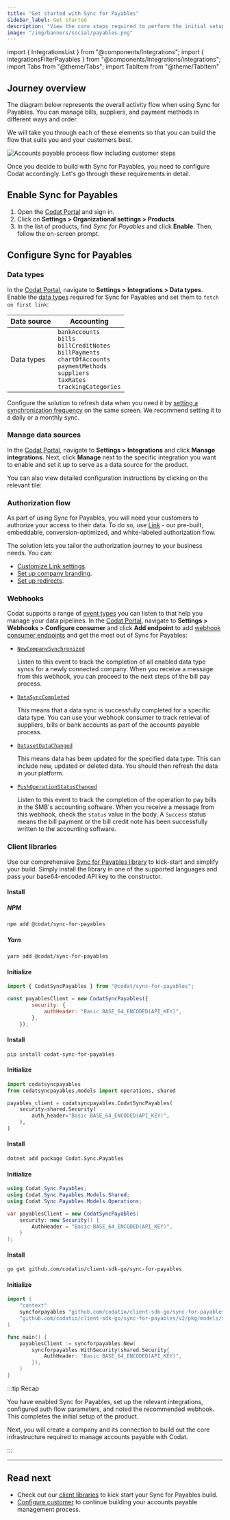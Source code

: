 ```yaml
---
title: "Get started with Sync for Payables"
sidebar_label: Get started
description: "View the core steps required to perform the initial setup for Sync for Payables"
image: "/img/banners/social/payables.png"
---
```


import { IntegrationsList } from "@components/Integrations";
import { integrationsFilterPayables } from "@components/Integrations/integrations";
import Tabs from "@theme/Tabs";
import TabItem from "@theme/TabItem"

## Journey overview

The diagram below represents the overall activity flow when using Sync for Payables. You can manage bills, suppliers, and payment methods in different ways and order. 

We will take you through each of these elements so that you can build the flow that suits you and your customers best.

![Accounts payable process flow including customer steps](/img/payables/payables-process-flow.png)

Once you decide to build with Sync for Payables, you need to configure Codat accordingly. Let's go through these requirements in detail.

## Enable Sync for Payables

1. Open the <a href="https://app.codat.io" target="_blank">Codat Portal</a> and sign in.
2. Click on **Settings > Organizational settings > Products**.
3. In the list of products, find _Sync for Payables_ and click **Enable**. Then, follow the on-screen prompt.

## Configure Sync for Payables

### Data types

In the <a href="https://app.codat.io" target="_blank">Codat Portal</a>, navigate to **Settings > Integrations > Data types**. Enable the [data types](/core-concepts/data-type-settings#override-the-default-sync-settings) required for Sync for Payables and set them to `fetch on first link`: 

| Data source | Accounting                                                                                                                                                                     |
|-------------|--------------------------------------------------------------------------------------------------------------------------------------------------------------------------------|
| Data types  | `bankAccounts`<br/> `bills`<br/> `billCreditNotes`<br/> `billPayments`<br/> `chartOfAccounts`<br/> `paymentMethods`<br/> `suppliers`<br/> `taxRates`<br/> `trackingCategories` |

Configure the solution to refresh data when you need it by [setting a synchronization frequency](/core-concepts/data-type-settings#choose-a-synchronization-frequency) on the same screen. We recommend setting it to a daily or a monthly sync.

### Manage data sources

In the <a href="https://app.codat.io" target="_blank">Codat Portal</a>, navigate to **Settings > Integrations** and click **Manage integrations**. Next, click **Manage** next to the specific integration you want to enable and set it up to serve as a data source for the product. 

You can also view detailed configuration instructions by clicking on the relevant tile:

<IntegrationsList filter={integrationsFilterPayables} />

### Authorization flow

As part of using Sync for Payables, you will need your customers to authorize your access to their data. To do so, use [Link](/auth-flow/authorize-embedded-link) - our pre-built, embeddable, conversion-optimized, and white-labeled authorization flow.

The solution lets you tailor the authorization journey to your business needs. You can:

* [Customize Link settings](/auth-flow/customize/customize-link).
* [Set up company branding](/auth-flow/customize/branding).
* [Set up redirects](/auth-flow/customize/set-up-redirects).

### Webhooks

Codat supports a range of [event types](/using-the-api/webhooks/event-types) you can listen to that help you manage your data pipelines. In the <a href="https://app.codat.io" target="_blank">Codat Portal</a>, navigate to **Settings > Webhooks > Configure consumer** and click **Add endpoint** to add [webhook consumer endpoints](/using-the-api/webhooks/create-consumer) and get the most out of Sync for Payables:

- [`NewCompanySynchronized`](/using-the-api/webhooks/event-types)

  Listen to this event to track the completion of all enabled data type syncs for a newly connected company. When you receive a message from this webhook, you can proceed to the next steps of the bill pay process. 

- [`DataSyncCompleted`](/using-the-api/webhooks/event-types)

  This means that a data sync is successfully completed for a specific data type. You can use your webhook consumer to track retrieval of suppliers, bills or bank accounts as part of the accounts payable process.

- [`DatasetDataChanged`](/using-the-api/webhooks/event-types)

  This means data has been updated for the specified data type. This can include new, updated or deleted data. You should then refresh the data in your platform.

- [`PushOperationStatusChanged`](/using-the-api/webhooks/event-types)  

  Listen to this event to track the completion of the operation to pay bills in the SMB's accounting software. When you receive a message from this webhook, check the `status` value in the body. A `Success` status means the bill payment or the bill credit note has been successfully written to the accounting software.

### Client libraries

Use our comprehensive [Sync for Payables library](/get-started/libraries) to kick-start and simplify your build. Simply install the library in one of the supported languages and pass your base64-encoded API key to the constructor.

<Tabs>

<TabItem value="nodejs" label="TypeScript">

#### Install

##### NPM
```sh
npm add @codat/sync-for-payables
```

##### Yarn
```sh
yarn add @codat/sync-for-payables
```

#### Initialize

```javascript
import { CodatSyncPayables } from "@codat/sync-for-payables";

const payablesClient = new CodatSyncPayables({
        security: {
            authHeader: "Basic BASE_64_ENCODED(API_KEY)",
        },
    });
```

</TabItem>

<TabItem value="python" label="Python">

#### Install

```sh
pip install codat-sync-for-payables
```

#### Initialize

```python
import codatsyncpayables
from codatsyncpayables.models import operations, shared

payables_client = codatsyncpayables.CodatSyncPayables(
    security=shared.Security(
        auth_header="Basic BASE_64_ENCODED(API_KEY)",
    ),
)
```

</TabItem>

<TabItem value="csharp" label="C#">

#### Install

```sh
dotnet add package Codat.Sync.Payables
```

#### Initialize

```csharp
using Codat.Sync.Payables;
using Codat.Sync.Payables.Models.Shared;
using Codat.Sync.Payables.Models.Operations;

var payablesClient = new CodatSyncPayables(
    security: new Security() {
        AuthHeader = "Basic BASE_64_ENCODED(API_KEY)",
    }
);
```

</TabItem>

<TabItem value="go" label="Go">

#### Install

```sh
go get github.com/codatio/client-sdk-go/sync-for-payables
```

#### Initialize

```go
import (
	"context"
	syncforpayables "github.com/codatio/client-sdk-go/sync-for-payables/v2"
	"github.com/codatio/client-sdk-go/sync-for-payables/v2/pkg/models/shared"
)

func main() {
	payablesClient := syncforpayables.New(
		syncforpayables.WithSecurity(shared.Security{
			AuthHeader: "Basic BASE_64_ENCODED(API_KEY)",
		}),
	)
}
```

</TabItem>

</Tabs>

:::tip Recap

You have enabled Sync for Payables, set up the relevant integrations, configured auth flow parameters, and noted the recommended webhook. This completes the initial setup of the product.

Next, you will create a company and its connection to build out the core infrastructure required to manage accounts payable with Codat.

:::

--- 

## Read next

* Check out our [client libraries](/get-started/libraries) to kick start your Sync for Payables build.
* [Configure customer](/payables/configure-customer) to continue building your accounts payable management process.
